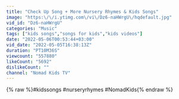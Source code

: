 ```yaml
---
title: "Check Up Song + More Nursery Rhymes & Kids Songs"
image: "https:\/\/i.ytimg.com\/vi\/Dz6-naHWrgU\/hqdefault.jpg"
vid_id: "Dz6-naHWrgU"
categories: "Music"
tags: ["kids songs","songs for kids","kids videos"]
date: "2022-05-06T00:53:44+03:00"
vid_date: "2022-05-05T16:38:13Z"
duration: "PT10M36S"
viewcount: "557880"
likeCount: "5692"
dislikeCount: ""
channel: "Nomad Kids TV"
---
```

{% raw %}#kidssongs #nurseryrhymes #NomadKids{% endraw %}
